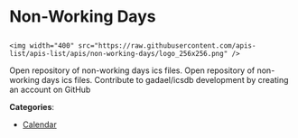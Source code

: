 # Non-Working Days<p align="center">
    <img width="400" src="https://raw.githubusercontent.com/apis-list/apis-list/apis/non-working-days/logo_256x256.png" />
</p>

Open repository of non-working days ics files. Open repository of non-working days ics files.  Contribute to gadael/icsdb development by creating an account on GitHub

**Categories**:

- [Calendar](https://github/apis-list/apis-list#calendar)





